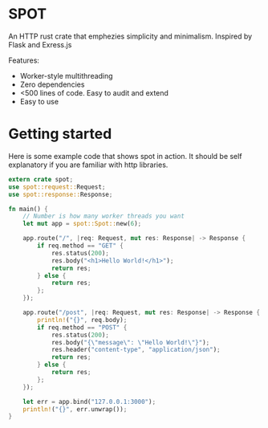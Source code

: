 # SPOT

An HTTP rust crate that emphezies simplicity and minimalism. Inspired by Flask and Exress.js

Features:

- Worker-style multithreading
- Zero dependencies
- \<500 lines of code. Easy to audit and extend
- Easy to use

# Getting started

Here is some example code that shows spot in action. It should be self explanatory if you are familiar with http libraries.

```rust
extern crate spot;
use spot::request::Request;
use spot::response::Response;

fn main() {
    // Number is how many worker threads you want
    let mut app = spot::Spot::new(6);

    app.route("/", |req: Request, mut res: Response| -> Response {
        if req.method == "GET" {
            res.status(200);
            res.body("<h1>Hello World!</h1>");
            return res;
        } else {
            return res;
        };
    });

    app.route("/post", |req: Request, mut res: Response| -> Response {
        println!("{}", req.body);
        if req.method == "POST" {
            res.status(200);
            res.body("{\"message\": \"Hello World!\"}");
            res.header("content-type", "application/json");
            return res;
        } else {
            return res;
        };
    });

    let err = app.bind("127.0.0.1:3000");
    println!("{}", err.unwrap());
}

```
